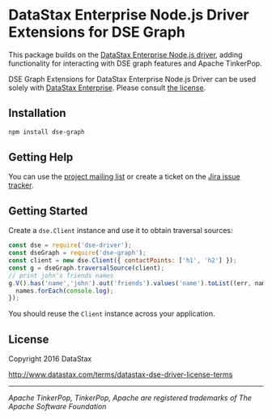 # DataStax Enterprise Node.js Driver Extensions for DSE Graph

This package builds on the [DataStax Enterprise Node.js driver][dse-driver], adding functionality for interacting with
DSE graph features and Apache TinkerPop.

DSE Graph Extensions for DataStax Enterprise Node.js Driver can be used solely with [DataStax Enterprise][dse]. Please
consult [the license](#license).

## Installation

```bash
npm install dse-graph
```

## Getting Help

You can use the [project mailing list][mailing-list] or create a ticket on the [Jira issue tracker][jira]. 

## Getting Started

Create a `dse.Client` instance and use it to obtain traversal sources: 

```javascript
const dse = require('dse-driver');
const dseGraph = require('dse-graph');
const client = new dse.Client({ contactPoints: ['h1', 'h2'] });
const g = dseGraph.traversalSource(client);
// print john's friends names
g.V().has('name','john').out('friends').values('name').toList((err, names) => {
  names.forEach(console.log);
});
```

You should reuse the `Client` instance across your application.

## License

Copyright 2016 DataStax

http://www.datastax.com/terms/datastax-dse-driver-license-terms

---

_Apache TinkerPop, TinkerPop, Apache are registered trademarks of The Apache Software Foundation_

[dse]: http://www.datastax.com/products/datastax-enterprise
[dse-driver]: https://github.com/datastax/nodejs-driver-dse
[jira]: https://datastax-oss.atlassian.net/projects/NODEJS/issues
[mailing-list]: https://groups.google.com/a/lists.datastax.com/forum/#!forum/nodejs-driver-user
